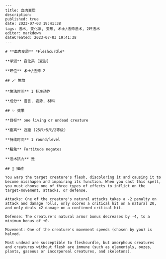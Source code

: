 
    ---
    title: 血肉变质
    description: 
    published: true
    date: 2023-07-03 19:41:38
    tags: 法术, 变化系, 变形, 术士/法师法术, 2环法术
    editor: markdown
    dateCreated: 2023-07-03 19:41:38
    ---

    # **血肉变质** *Fleshcurdle*

    **学派** 变化系 (变形) 

    **环位** 术士/法师 2

    ## 🪄 施放

    **施法时间** 1 标准动作

    **成分** 语言, 姿势, 材料

    ## ✨ 效果 

    **目标** one living or undead creature 

    **距离** 近距 (25尺+5尺/2等级)  

    **持续时间** 1 round/level 

    **豁免** Fortitude negates

    **法术抗力** 是

    ## 📖 描述

    You warp the target creature's flesh, discoloring it and causing it to become misshapen and impairing its function. When you cast this spell, you must choose one of three types of effects to inflict on the target-movement, attacks, or defense.

    Attacks: One of the creature's natural attacks takes a -2 penalty on attack and damage rolls, only scores a critical hit on a natural 20, and only deals x2 damage on a confirmed critical hit.

    Defense: The creature's natural armor bonus decreases by -4, to a minimum bonus of +0.

    Movement: One of the creature's movement speeds (chosen by you) is halved.

    Most undead are susceptible to fleshcurdle, but amorphous creatures and creatures without flesh are immune (such as elementals, oozes, plants, gaseous or incorporeal creatures, and skeletons).
    